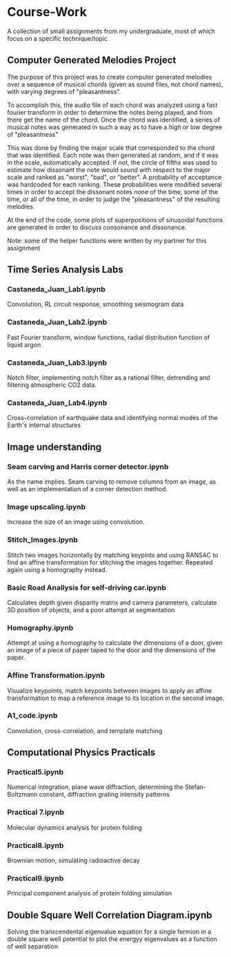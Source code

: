 # Course-Work
A collection of small assignments from my undergraduate, most of which focus on a specific technique/topic

## Computer Generated Melodies Project
The purpose of this project was to create computer generated melodies over a sequence of musical chords (given as sound files, not chord names), with varying degrees of "pleasantness".

To accomplish this, the audio file of each chord was analyzed using a fast fourier transform in order to determine the notes being played, and from there get the name of the chord. Once the chord was identified, a series of musical notes was generated in such a way as to have a high or low degree of "pleasantness"

This was done by finding the major scale that corresponded to the chord that was identified. Each note was then generated at random, and if it was in the scale, automatically accepted. If not, the circle of fifths was used to estimate how dissonant the note would sound with respect to the major scale and ranked as "worst", "bad", or "better". A probability of acceptance was hardcoded for each ranking. These probabilities were modified several times in order to accept the dissonant notes none of the time, some of the time, or all of the time, in order to judge the "pleasantness" of the resulting melodies.

At the end of the code, some plots of superpositions of sinusoidal functions are generated in order to discuss consonance and dissonance.

Note: some of the helper functions were written by my partner for this assignment


## Time Series Analysis Labs

### Castaneda_Juan_Lab1.ipynb
Convolution, RL circuit response, smoothing seismogram data

### Castaneda_Juan_Lab2.ipynb
Fast Fourier transform, window functions, radial distribution function of liquid argon

### Castaneda_Juan_Lab3.ipynb
Notch filter, implementing notch filter as a rational filter, detrending and filtering atmospheric CO2 data.

### Castaneda_Juan_Lab4.ipynb
Cross-correlation of earthquake data and identifying normal modes of the Earth's internal structures


## Image understanding

### Seam carving and Harris corner detector.ipynb
As the name implies. Seam carving to remove columns from an image, as well as an implementation of a corner detection method.

### Image upscaling.ipynb
Increase the size of an image using convolution.

### Stitch_Images.ipynb
Stitch two images horizontally by matching keypints and using RANSAC to find an affine transformation for stitching the images together. Repeated again using a homography instead.

### Basic Road Anallysis for self-driving car.ipynb
Calculates depth given disparity matrix and camera parameters, calculate 3D position of objects, and a poor attempt at segmentation

### Homography.ipynb
Attempt at using a homography to calculate the dimensions of a door, given an image of a piece of paper taped to the door and the dimensions of the paper.

### Affine Transformation.ipynb
Visualize keypoints, match keypoints between images to apply an affine transformation to map a reference image to its location in the second image.

### A1_code.ipynb
Convolution, cross-correlation, and template matching


## Computational Physics Practicals

### Practical5.ipynb
Numerical integration, plane wave diffraction, determining the Stefan-Boltzmann constant, diffraction grating intensity patterns

### Practical 7.ipynb
Molecular dynamics analysis for protein folding

### Practical8.ipynb
Brownian motion, simulating radioactive decay

### Practical9.ipynb
Principal component analysis of protein folding simulation


## Double Square Well Correlation Diagram.ipynb
Solving the transcendental eigenvalue equation for a single fermion in a double square well potential to plot the energyy eigenvalues as a function of well separation
